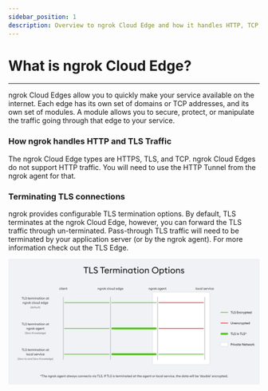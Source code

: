 ```yaml
---
sidebar_position: 1
description: Overview to ngrok Cloud Edge and how it handles HTTP, TCP, and
---
```


# What is ngrok Cloud Edge?
----------------

ngrok Cloud Edges allow you to quickly make your service available on the internet. Each edge has its own set of domains or TCP addresses, and its own set of modules. A module allows you to secure, protect, or manipulate the traffic going through that edge to your service.

### How ngrok handles HTTP and TLS Traffic

The ngrok Cloud Edge types are HTTPS, TLS, and TCP. ngrok Cloud Edges do not support HTTP traffic. You will need to use the HTTP Tunnel from the ngrok agent for that.

### Terminating TLS connections

ngrok provides configurable TLS termination options. By default, TLS terminates at the ngrok Cloud Edge, however, you can forward the TLS traffic through un-terminated. Pass-through TLS traffic will need to be terminated by your application server (or by the ngrok agent). For more information check out the TLS Edge.

![ngrok TLS termination options](/img/docs/ngrok-tls-termination.png)
